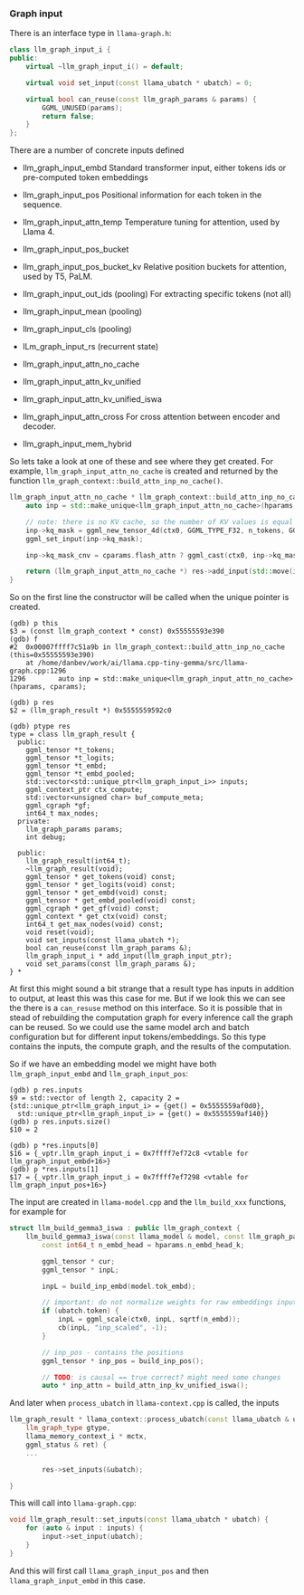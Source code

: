 ### Graph input
There is an interface type in `llama-graph.h`:
```c++
class llm_graph_input_i {
public:
    virtual ~llm_graph_input_i() = default;

    virtual void set_input(const llama_ubatch * ubatch) = 0;

    virtual bool can_reuse(const llm_graph_params & params) {
        GGML_UNUSED(params);
        return false;
    }
};
```
There are a number of concrete inputs defined
* llm_graph_input_embd 
Standard transformer input, either tokens ids or pre-computed token embeddings

* llm_graph_input_pos 
Positional information for each token in the sequence.

* llm_graph_input_attn_temp
Temperature tuning for attention, used by Llama 4.

* llm_graph_input_pos_bucket 
* llm_graph_input_pos_bucket_kv 
Relative position buckets for attention, used by T5, PaLM.

* llm_graph_input_out_ids           (pooling)
For extracting specific tokens (not all)
* llm_graph_input_mean              (pooling)
* llm_graph_input_cls               (pooling)

* lLm_graph_input_rs                (recurrent state)

* llm_graph_input_attn_no_cache
* llm_graph_input_attn_kv_unified 
* llm_graph_input_attn_kv_unified_iswa 

* llm_graph_input_attn_cross 
For cross attention between encoder and decoder.

* llm_graph_input_mem_hybrid 

So lets take a look at one of these and see where they get created. For example,
`llm_graph_input_attn_no_cache` is created and returned by the function
`llm_graph_context::build_attn_inp_no_cache()`.
```c++
llm_graph_input_attn_no_cache * llm_graph_context::build_attn_inp_no_cache() const {
    auto inp = std::make_unique<llm_graph_input_attn_no_cache>(hparams, cparams);

    // note: there is no KV cache, so the number of KV values is equal to the number of tokens in the batch
    inp->kq_mask = ggml_new_tensor_4d(ctx0, GGML_TYPE_F32, n_tokens, GGML_PAD(n_tokens, GGML_KQ_MASK_PAD), 1, 1);
    ggml_set_input(inp->kq_mask);

    inp->kq_mask_cnv = cparams.flash_attn ? ggml_cast(ctx0, inp->kq_mask, GGML_TYPE_F16) : inp->kq_mask;

    return (llm_graph_input_attn_no_cache *) res->add_input(std::move(inp));
}
```
So on the first line the constructor will be called when the unique pointer is
created.
```console
(gdb) p this
$3 = (const llm_graph_context * const) 0x55555593e390
(gdb) f
#2  0x00007ffff7c51a9b in llm_graph_context::build_attn_inp_no_cache (this=0x55555593e390)
    at /home/danbev/work/ai/llama.cpp-tiny-gemma/src/llama-graph.cpp:1296
1296	    auto inp = std::make_unique<llm_graph_input_attn_no_cache>(hparams, cparams);

(gdb) p res
$2 = (llm_graph_result *) 0x5555559592c0

(gdb) ptype res
type = class llm_graph_result {
  public:
    ggml_tensor *t_tokens;
    ggml_tensor *t_logits;
    ggml_tensor *t_embd;
    ggml_tensor *t_embd_pooled;
    std::vector<std::unique_ptr<llm_graph_input_i>> inputs;
    ggml_context_ptr ctx_compute;
    std::vector<unsigned char> buf_compute_meta;
    ggml_cgraph *gf;
    int64_t max_nodes;
  private:
    llm_graph_params params;
    int debug;

  public:
    llm_graph_result(int64_t);
    ~llm_graph_result(void);
    ggml_tensor * get_tokens(void) const;
    ggml_tensor * get_logits(void) const;
    ggml_tensor * get_embd(void) const;
    ggml_tensor * get_embd_pooled(void) const;
    ggml_cgraph * get_gf(void) const;
    ggml_context * get_ctx(void) const;
    int64_t get_max_nodes(void) const;
    void reset(void);
    void set_inputs(const llama_ubatch *);
    bool can_reuse(const llm_graph_params &);
    llm_graph_input_i * add_input(llm_graph_input_ptr);
    void set_params(const llm_graph_params &);
} *
```
At first this might sound a bit strange that a result type has inputs in addition
to output, at least this was this case for me. But if we look this we can see
the there is a `can_resuse` method on this interface. So it is possible that in
stead of rebuilding the computation graph for every inference call the graph can
be reused. So we could use the same model arch and batch configuration but for
different input tokens/embeddings. So this type contains the inputs, the compute
graph, and the results of the computation.

So if we have an embedding model we might have both `llm_graph_input_embd` and
`llm_graph_input_pos`:
```console
(gdb) p res.inputs
$9 = std::vector of length 2, capacity 2 = {std::unique_ptr<llm_graph_input_i> = {get() = 0x5555559af0d0}, 
  std::unique_ptr<llm_graph_input_i> = {get() = 0x5555559af140}}
(gdb) p res.inputs.size()
$10 = 2

(gdb) p *res.inputs[0]
$16 = {_vptr.llm_graph_input_i = 0x7ffff7ef72c8 <vtable for llm_graph_input_embd+16>}
(gdb) p *res.inputs[1]
$17 = {_vptr.llm_graph_input_i = 0x7ffff7ef7298 <vtable for llm_graph_input_pos+16>}
```

The input are created in `llama-model.cpp` and the `llm_build_xxx` functions, 
for example for
```c++
struct llm_build_gemma3_iswa : public llm_graph_context {
    llm_build_gemma3_iswa(const llama_model & model, const llm_graph_params & params) : llm_graph_context(params) {
        const int64_t n_embd_head = hparams.n_embd_head_k;

        ggml_tensor * cur;
        ggml_tensor * inpL;

        inpL = build_inp_embd(model.tok_embd);

        // important: do not normalize weights for raw embeddings input (i.e. encoded image emdeddings)
        if (ubatch.token) {
            inpL = ggml_scale(ctx0, inpL, sqrtf(n_embd));
            cb(inpL, "inp_scaled", -1);
        }

        // inp_pos - contains the positions
        ggml_tensor * inp_pos = build_inp_pos();

        // TODO: is causal == true correct? might need some changes
        auto * inp_attn = build_attn_inp_kv_unified_iswa();
```

And later when `process_ubatch` in `llama-context.cpp` is called, the inputs
```c++
llm_graph_result * llama_context::process_ubatch(const llama_ubatch & ubatch,
    llm_graph_type gtype,
    llama_memory_context_i * mctx,
    ggml_status & ret) {
    ...

        res->set_inputs(&ubatch);

}
```
This will call into `llama-graph.cpp`:
```c++
void llm_graph_result::set_inputs(const llama_ubatch * ubatch) {
    for (auto & input : inputs) {
        input->set_input(ubatch);
    }
}
```
And this will first call `llama_graph_input_pos` and then
`llama_graph_input_embd` in this case.
